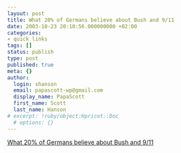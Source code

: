 ```yaml
---
layout: post
title: What 20% of Germans believe about Bush and 9/11
date: 2003-10-23 20:10:56.000000000 +02:00
categories:
- quick links
tags: []
status: publish
type: post
published: true
meta: {}
author:
  login: shanson
  email: papascott-wp@gmail.com
  display_name: PapaScott
  first_name: Scott
  last_name: Hanson
# excerpt: !ruby/object:Hpricot::Doc
  # options: {}
---
```

<p><a title="The Washington Post got it wrong" href="http://brmic.blogspot.com/2003_10_19_brmic_archive.html#106691752945656965">What 20% of Germans believe about Bush and 9/11</a></p>

